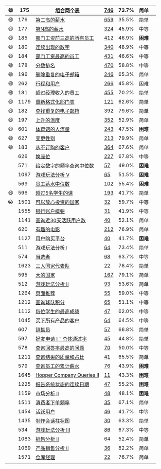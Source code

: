 | :smile: | 175  | [组合两个表](https://leetcode-cn.com/problems/combine-two-tables) | [746](https://leetcode-cn.com/problems/combine-two-tables/solution) | 73.7% | 简单     |      |
| ------: | ---- | ------------------------------------------------------------ | ------------------------------------------------------------ | ----- | -------- | ---- |
| :smile: | 176  | [第二高的薪水](https://leetcode-cn.com/problems/second-highest-salary) | [659](https://leetcode-cn.com/problems/second-highest-salary/solution) | 35.5% | 简单     |      |
| :smile: | 177  | [第N高的薪水](https://leetcode-cn.com/problems/nth-highest-salary) | [324](https://leetcode-cn.com/problems/nth-highest-salary/solution) | 45.9% | 中等     |      |
| :smile: | 185  | [部门工资前三高的所有员工](https://leetcode-cn.com/problems/department-top-three-salaries) | [412](https://leetcode-cn.com/problems/department-top-three-salaries/solution) | 46.9% | **困难** |      |
| :smile: | 180  | [连续出现的数字](https://leetcode-cn.com/problems/consecutive-numbers) | [340](https://leetcode-cn.com/problems/consecutive-numbers/solution) | 48.9% | 中等     |      |
| :smile: | 184  | [部门工资最高的员工](https://leetcode-cn.com/problems/department-highest-salary) | [431](https://leetcode-cn.com/problems/department-highest-salary/solution) | 46.6% | 中等     |      |
| :smile: | 178  | [分数排名](https://leetcode-cn.com/problems/rank-scores)     | [470](https://leetcode-cn.com/problems/rank-scores/solution) | 58.8% | 中等     |      |
| :smile: | 196  | [删除重复的电子邮箱](https://leetcode-cn.com/problems/delete-duplicate-emails) | [246](https://leetcode-cn.com/problems/delete-duplicate-emails/solution) | 65.3% | 简单     |      |
| :smile: | 262  | [行程和用户](https://leetcode-cn.com/problems/trips-and-users) | [266](https://leetcode-cn.com/problems/trips-and-users/solution) | 45.8% | 困难     |      |
| :smile: | 181  | [超过经理收入的员工](https://leetcode-cn.com/problems/employees-earning-more-than-their-managers) | [455](https://leetcode-cn.com/problems/employees-earning-more-than-their-managers/solution) | 70.2% | 简单     |      |
| :smile: | 1179 | [重新格式化部门表](https://leetcode-cn.com/problems/reformat-department-table) | [121](https://leetcode-cn.com/problems/reformat-department-table/solution) | 62.6% | 简单     |      |
| :smile: | 182  | [查找重复的电子邮箱](https://leetcode-cn.com/problems/duplicate-emails) | [392](https://leetcode-cn.com/problems/duplicate-emails/solution) | 79.6% | 简单     |      |
| :smile: | 197  | [上升的温度](https://leetcode-cn.com/problems/rising-temperature) | [352](https://leetcode-cn.com/problems/rising-temperature/solution) | 52.9% | 简单     |      |
| :smile: | 601  | [体育馆的人流量](https://leetcode-cn.com/problems/human-traffic-of-stadium) | [243](https://leetcode-cn.com/problems/human-traffic-of-stadium/solution) | 47.5% | **困难** |      |
| :smile: | 627  | [变更性别](https://leetcode-cn.com/problems/swap-salary)     | [213](https://leetcode-cn.com/problems/swap-salary/solution) | 79.9% | 简单     |      |
| :smile: | 183  | [从不订购的客户](https://leetcode-cn.com/problems/customers-who-never-order) | [364](https://leetcode-cn.com/problems/customers-who-never-order/solution) | 67.6% | 简单     |      |
|         | 626  | [换座位](https://leetcode-cn.com/problems/exchange-seats)    | [227](https://leetcode-cn.com/problems/exchange-seats/solution) | 67.8% | 中等     |      |
|         | 571  | [给定数字的频率查询中位数](https://leetcode-cn.com/problems/find-median-given-frequency-of-numbers) | [57](https://leetcode-cn.com/problems/find-median-given-frequency-of-numbers/solution) | 49.0% | **困难** |      |
|         | 1097 | [游戏玩法分析 V](https://leetcode-cn.com/problems/game-play-analysis-v) | [65](https://leetcode-cn.com/problems/game-play-analysis-v/solution) | 51.5% | **困难** |      |
|         | 569  | [员工薪水中位数](https://leetcode-cn.com/problems/median-employee-salary) | [102](https://leetcode-cn.com/problems/median-employee-salary/solution) | 55.4% | **困难** |      |
| :smile: | 596  | [超过5名学生的课](https://leetcode-cn.com/problems/classes-more-than-5-students) | [193](https://leetcode-cn.com/problems/classes-more-than-5-students/solution) | 41.7% | 简单     |      |
|   :sob: | 1501 | [可以放心投资的国家](https://leetcode-cn.com/problems/countries-you-can-safely-invest-in) | [32](https://leetcode-cn.com/problems/countries-you-can-safely-invest-in/solution) | 59.7% | 中等     |      |
|         | 1555 | [银行账户概要](https://leetcode-cn.com/problems/bank-account-summary) | [31](https://leetcode-cn.com/problems/bank-account-summary/solution) | 41.9% | 中等     |      |
|         | 1141 | [查询近30天活跃用户数](https://leetcode-cn.com/problems/user-activity-for-the-past-30-days-i) | [40](https://leetcode-cn.com/problems/user-activity-for-the-past-30-days-i/solution) | 52.1% | 简单     |      |
|         | 620  | [有趣的电影](https://leetcode-cn.com/problems/not-boring-movies) | [212](https://leetcode-cn.com/problems/not-boring-movies/solution) | 76.9% | 简单     |      |
|         | 1127 | [用户购买平台](https://leetcode-cn.com/problems/user-purchase-platform) | [40](https://leetcode-cn.com/problems/user-purchase-platform/solution) | 41.7% | **困难** |      |
|         | 511  | [游戏玩法分析 I](https://leetcode-cn.com/problems/game-play-analysis-i) | [64](https://leetcode-cn.com/problems/game-play-analysis-i/solution) | 73.4% | 简单     |      |
|         | 574  | [当选者](https://leetcode-cn.com/problems/winning-candidate) | [68](https://leetcode-cn.com/problems/winning-candidate/solution) | 63.7% | 中等     |      |
|         | 1623 | [三人国家代表队](https://leetcode-cn.com/problems/all-valid-triplets-that-can-represent-a-country) | [22](https://leetcode-cn.com/problems/all-valid-triplets-that-can-represent-a-country/solution) | 78.4% | 简单     |      |
|         | 595  | [大的国家](https://leetcode-cn.com/problems/big-countries)   | [167](https://leetcode-cn.com/problems/big-countries/solution) | 79.1% | 简单     |      |
|         | 512  | [游戏玩法分析 II](https://leetcode-cn.com/problems/game-play-analysis-ii) | [93](https://leetcode-cn.com/problems/game-play-analysis-ii/solution) | 53.6% | 简单     |      |
|         | 1264 | [页面推荐](https://leetcode-cn.com/problems/page-recommendations) | [55](https://leetcode-cn.com/problems/page-recommendations/solution) | 59.0% | 中等     |      |
|         | 1212 | [查询球队积分](https://leetcode-cn.com/problems/team-scores-in-football-tournament) | [65](https://leetcode-cn.com/problems/team-scores-in-football-tournament/solution) | 51.1% | 中等     |      |
|         | 1112 | [每位学生的最高成绩](https://leetcode-cn.com/problems/highest-grade-for-each-student) | [47](https://leetcode-cn.com/problems/highest-grade-for-each-student/solution) | 62.0% | 中等     |      |
|         | 1045 | [买下所有产品的客户](https://leetcode-cn.com/problems/customers-who-bought-all-products) | [64](https://leetcode-cn.com/problems/customers-who-bought-all-products/solution) | 64.5% | 中等     |      |
|         | 607  | [销售员](https://leetcode-cn.com/problems/sales-person)      | [57](https://leetcode-cn.com/problems/sales-person/solution) | 66.8% | 简单     |      |
|         | 597  | [好友申请 I：总体通过率](https://leetcode-cn.com/problems/friend-requests-i-overall-acceptance-rate) | [45](https://leetcode-cn.com/problems/friend-requests-i-overall-acceptance-rate/solution) | 44.8% | 简单     |      |
|         | 578  | [查询回答率最高的问题](https://leetcode-cn.com/problems/get-highest-answer-rate-question) | [70](https://leetcode-cn.com/problems/get-highest-answer-rate-question/solution) | 50.0% | 中等     |      |
|         | 1211 | [查询结果的质量和占比](https://leetcode-cn.com/problems/queries-quality-and-percentage) | [41](https://leetcode-cn.com/problems/queries-quality-and-percentage/solution) | 65.5% | 简单     |      |
|         | 579  | [查询员工的累计薪水](https://leetcode-cn.com/problems/find-cumulative-salary-of-an-employee) | [76](https://leetcode-cn.com/problems/find-cumulative-salary-of-an-employee/solution) | 43.9% | **困难** |      |
|         | 1645 | [Hopper Company Queries II](https://leetcode-cn.com/problems/hopper-company-queries-ii) | [11](https://leetcode-cn.com/problems/hopper-company-queries-ii/solution) | 43.3% | **困难** |      |
|         | 1225 | [报告系统状态的连续日期](https://leetcode-cn.com/problems/report-contiguous-dates) | [47](https://leetcode-cn.com/problems/report-contiguous-dates/solution) | 55.2% | **困难** |      |
|         | 1159 | [市场分析 II](https://leetcode-cn.com/problems/market-analysis-ii) | [48](https://leetcode-cn.com/problems/market-analysis-ii/solution) | 48.1% | **困难** |      |
|         | 1511 | [消费者下单频率](https://leetcode-cn.com/problems/customer-order-frequency) | [35](https://leetcode-cn.com/problems/customer-order-frequency/solution) | 67.1% | 简单     |      |
|         | 1454 | [活跃用户](https://leetcode-cn.com/problems/active-users)    | [46](https://leetcode-cn.com/problems/active-users/solution) | 41.7% | 中等     |      |
|         | 1435 | [制作会话柱状图](https://leetcode-cn.com/problems/create-a-session-bar-chart) | [30](https://leetcode-cn.com/problems/create-a-session-bar-chart/solution) | 63.3% | 简单     |      |
|         | 534  | [游戏玩法分析 III](https://leetcode-cn.com/problems/game-play-analysis-iii) | [86](https://leetcode-cn.com/problems/game-play-analysis-iii/solution) | 67.3% | 中等     |      |
|         | 1083 | [销售分析 II](https://leetcode-cn.com/problems/sales-analysis-ii) | [64](https://leetcode-cn.com/problems/sales-analysis-ii/solution) | 52.4% | 简单     |      |
|         | 1069 | [产品销售分析 II](https://leetcode-cn.com/problems/product-sales-analysis-ii) | [36](https://leetcode-cn.com/problems/product-sales-analysis-ii/solution) | 82.2% | 简单     |      |
|         | 1571 | [仓库经理](https://leetcode-cn.com/problems/warehouse-manager) | [22](https://leetcode-cn.com/problems/warehouse-manager/solution) | 76.7% | 简单     |      |
|         |      |                                                              |                                                              |       |          |      |



